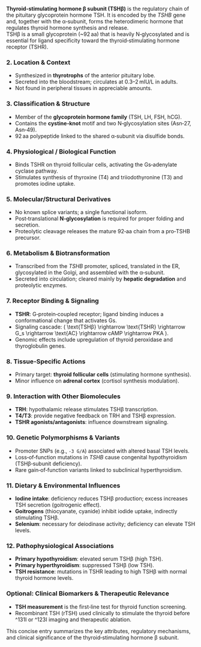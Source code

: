 **Thyroid‑stimulating hormone β subunit (TSHβ)** is the regulatory chain of the pituitary glycoprotein hormone TSH. It is encoded by the *TSHB* gene and, together with the α‑subunit, forms the heterodimeric hormone that regulates thyroid hormone synthesis and release.  
TSHβ is a small glycoprotein (~92 aa) that is heavily N‑glycosylated and is essential for ligand specificity toward the thyroid‑stimulating hormone receptor (TSHR).  

### 2. Location & Context
- Synthesized in **thyrotrophs** of the anterior pituitary lobe.  
- Secreted into the bloodstream; circulates at 0.3–2 mIU/L in adults.  
- Not found in peripheral tissues in appreciable amounts.

### 3. Classification & Structure
- Member of the **glycoprotein hormone family** (TSH, LH, FSH, hCG).  
- Contains the **cystine‑knot** motif and two N‑glycosylation sites (Asn‑27, Asn‑49).  
- 92 aa polypeptide linked to the shared α‑subunit via disulfide bonds.

### 4. Physiological / Biological Function
- Binds TSHR on thyroid follicular cells, activating the Gs‑adenylate cyclase pathway.  
- Stimulates synthesis of thyroxine (T4) and triiodothyronine (T3) and promotes iodine uptake.  

### 5. Molecular/Structural Derivatives
- No known splice variants; a single functional isoform.  
- Post‑translational **N‑glycosylation** is required for proper folding and secretion.  
- Proteolytic cleavage releases the mature 92‑aa chain from a pro‑TSHB precursor.

### 6. Metabolism & Biotransformation
- Transcribed from the *TSHB* promoter, spliced, translated in the ER, glycosylated in the Golgi, and assembled with the α‑subunit.  
- Secreted into circulation; cleared mainly by **hepatic degradation** and proteolytic enzymes.

### 7. Receptor Binding & Signaling
- **TSHR**: G‑protein‑coupled receptor; ligand binding induces a conformational change that activates Gs.  
- Signaling cascade: \( \text{TSHβ} \rightarrow \text{TSHR} \rightarrow G_s \rightarrow \text{AC} \rightarrow cAMP \rightarrow PKA \).  
- Genomic effects include upregulation of thyroid peroxidase and thyroglobulin genes.

### 8. Tissue‑Specific Actions
- Primary target: **thyroid follicular cells** (stimulating hormone synthesis).  
- Minor influence on **adrenal cortex** (cortisol synthesis modulation).  

### 9. Interaction with Other Biomolecules
- **TRH**: hypothalamic release stimulates TSHβ transcription.  
- **T4/T3**: provide negative feedback on TRH and TSHβ expression.  
- **TSHR agonists/antagonists**: influence downstream signaling.  

### 10. Genetic Polymorphisms & Variants
- Promoter SNPs (e.g., `-3 G/A`) associated with altered basal TSH levels.  
- Loss‑of‑function mutations in *TSHB* cause congenital hypothyroidism (TSHβ‑subunit deficiency).  
- Rare gain‑of‑function variants linked to subclinical hyperthyroidism.

### 11. Dietary & Environmental Influences
- **Iodine intake**: deficiency reduces TSHβ production; excess increases TSH secretion (goitrogenic effect).  
- **Goitrogens** (thiocyanate, cyanide) inhibit iodide uptake, indirectly stimulating TSHβ.  
- **Selenium**: necessary for deiodinase activity; deficiency can elevate TSH levels.  

### 12. Pathophysiological Associations
- **Primary hypothyroidism**: elevated serum TSHβ (high TSH).  
- **Primary hyperthyroidism**: suppressed TSHβ (low TSH).  
- **TSH resistance**: mutations in TSHR leading to high TSHβ with normal thyroid hormone levels.  

### Optional: Clinical Biomarkers & Therapeutic Relevance
- **TSH measurement** is the first‑line test for thyroid function screening.  
- Recombinant TSH (rTSH) used clinically to stimulate the thyroid before ^131I or ^123I imaging and therapeutic ablation.  

This concise entry summarizes the key attributes, regulatory mechanisms, and clinical significance of the thyroid‑stimulating hormone β subunit.